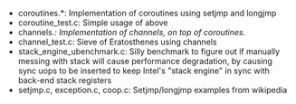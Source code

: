 - coroutines.*: Implementation of coroutines using setjmp and longjmp
- coroutine_test.c: Simple usage of above
- channels.*: Implementation of channels, on top of coroutines.*
- channel_test.c: Sieve of Eratosthenes using channels
- stack_engine_ubenchmark.c: Silly benchmark to figure out if manually messing with stack will cause performance degradation, by causing sync uops to be inserted to keep Intel's "stack engine" in sync with back-end stack registers
- setjmp.c, exception.c, coop.c: Setjmp/longjmp examples from wikipedia
